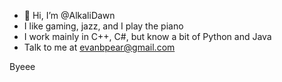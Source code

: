 - 👋 Hi, I’m @AlkaliDawn
- I like gaming, jazz, and I play the piano
- I work mainly in C++, C#, but know a bit of Python and Java
- Talk to me at evanbpear@gmail.com

Byeee
